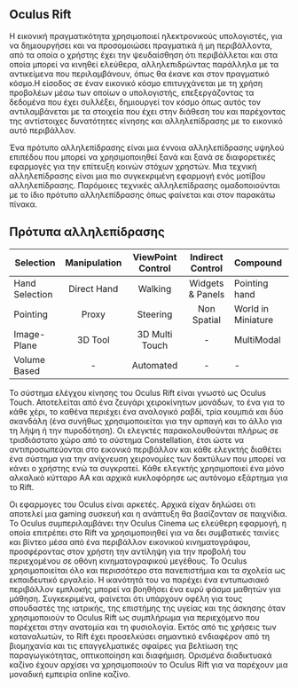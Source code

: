 ## Oculus Rift

Η εικονική πραγματικότητα χρησιμοποιεί ηλεκτρονικούς υπολογιστές, για να δημιουργήσει και να προσομοιώσει πραγματικά ή μη περιβάλλοντα, από τα οποία ο χρήστης έχει την ψευδαίσθηση ότι περιβάλλεται και στα οποία μπορεί να κινηθεί ελεύθερα, αλληλεπιδρώντας παράλληλα με τα αντικείμενα που περιλαμβάνουν, όπως θα έκανε και στον πραγματικό κόσμο.Η είσοδος σε έναν εικονικό κόσμο επιτυγχάνεται με τη χρήση προβολέων μέσω των οποίων ο υπολογιστής, επεξεργάζοντας τα δεδομένα που έχει συλλέξει, δημιουργεί τον κόσμο όπως αυτός τον αντιλαμβάνεται με τα στοιχεία που έχει στην διάθεση του και παρέχοντας της αντίστοιχες δυνατότητες κίνησης και αλληλεπίδρασης με το εικονικό αυτό περιβάλλον.


Ένα πρότυπο αλληλεπίδρασης είναι μια έννοια αλληλεπίδρασης υψηλού επιπέδου που μπορεί να χρησιμοποιηθεί ξανά και ξανά σε διαφορετικές εφαρμογές για την επίτευξη κοινών στόχων χρηστών. Μια τεχνική αλληλεπίδρασης είναι μια πιο συγκεκριμένη εφαρμογή ενός μοτίβου αλληλεπίδρασης. Παρόμοιες τεχνικές αλληλεπίδρασης ομαδοποιούνται με το ίδιο πρότυπο αλληλεπίδρασης όπως φαίνεται και στον παρακάτω πίνακα.

## Πρότυπα αλληλεπίδρασης
| Selection   |      Manipulation      |  ViewPoint Control       |		Indirect Control | Compound 
|-------------|:-------------:| :-------------:|:-------------:|:-------------| 
| Hand Selection   	| Direct Hand 	|	Walking     |  Widgets & Panels	|Pointing hand   
| Pointing  		|Proxy			| Steering		|Non Spatial	|World in Miniature
| Image-Plane		|3D Tool		|3D Multi Touch	|		-		| MultiModal	|	
| Volume Based		|		-		|Automated		|		-		|	-			|


Το σύστημα ελέγχου κίνησης του Oculus Rift είναι γνωστό ως Oculus Touch. Αποτελείται από ένα ζευγάρι χειροκίνητων μονάδων, το ένα για το κάθε χέρι, το καθένα περιέχει ένα αναλογικό ραβδί, τρία κουμπιά και δύο σκανδάλη (ένα συνήθως χρησιμοποιείται για την αρπαγή και το άλλο για τη λήψη ή την πυροδότηση). Οι ελεγκτές παρακολουθούνται πλήρως σε τρισδιάστατο χώρο από το σύστημα Constellation, έτσι ώστε να αντιπροσωπεύονται στο εικονικό περιβάλλον και κάθε ελεγκτής διαθέτει ένα σύστημα για την ανίχνευση χειρονομίες των δακτύλων που μπορεί να κάνει ο χρήστης ενώ τα συγκρατεί. Κάθε ελεγκτής χρησιμοποιεί ένα μόνο αλκαλικό κύτταρο AA και αρχικά κυκλοφόρησε ως αυτόνομο εξάρτημα για το Rift.

Οι εφαρμογες του Oculus είναι αρκετές. Αρχικά είχαν δηλώσει οτι αποτελεί μια gaming συσκευή και η ανάπτυξη θα βασίζονταν σε παιχνίδια. 
Το Oculus συμπεριλαμβάνει την Oculus Cinema ως ελεύθερη εφαρμογή, η οποία επιτρέπει στο Rift να χρησιμοποιηθεί για να δει συμβατικές ταινίες και βίντεο μέσα από ένα περιβάλλον εικονικού κινηματογράφου, προσφέροντας στον χρήστη την αντίληψη για την προβολή του περιεχομένου σε οθόνη κινηματογραφικού μεγέθους. 
Το Oculus χρησιμοποιείται όλο και περισσότερο στα πανεπιστήμια και τα σχολεία ως εκπαιδευτικό εργαλείο. Η ικανότητά του να παρέχει ένα εντυπωσιακό περιβάλλον εμπλοκής μπορεί να βοηθήσει ένα ευρύ φάσμα μαθητών για μάθηση. Συγκεκριμένα, φαίνεται ότι υπάρχουν οφέλη για τους σπουδαστές της ιατρικής, της επιστήμης της υγείας και της άσκησης όταν χρησιμοποιούν το Oculus Rift ως συμπλήρωμα για περιεχόμενο που παρέχεται στην ανατομία και τη φυσιολογία.
Εκτός από τις χρήσεις των καταναλωτών, το Rift έχει προσελκύσει σημαντικό ενδιαφέρον από τη βιομηχανία και τις επαγγελματικές σφαίρες για βελτίωση της παραγωγικότητας, οπτικοποίηση και διαφήμιση.
Ορισμένα διαδικτυακά καζίνο έχουν αρχίσει να χρησιμοποιούν το Oculus Rift για να παρέχουν μια μοναδική εμπειρία online καζίνο.
